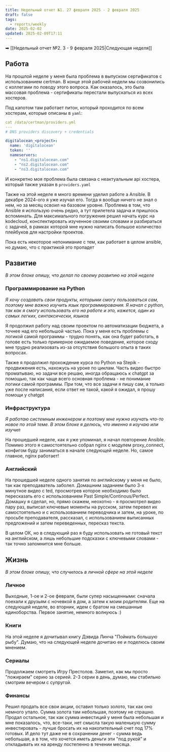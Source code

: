 ```yaml
---
title: Недельный отчет №1. 27 февраля 2025 - 2 февраля 2025
draft: false
tags:
  - reports/weekly
date: 2025-02-02
updated: 2025-02-09T17:11
---
```

➡ [[Недельный отчет №2. 3 - 9 февраля 2025|Следующая неделя]]
## Работа
На прошлой неделе у меня была проблема в выпуском сертификатов с использованием certman. В конце этой рабочей недели мы созвонились с коллегами по поводу этого вопроса. Как оказалось, это была массовая проблема - сертификаты перестали выпускаться из всех хостеров.

Под капотом там работает питон, который проходится по всем хостерам, которые описаны в `yaml`:
```yaml
cat /data/certman/providers.yml
---
# DNS providers discovery + credentials

digitalocean_<project>:
  name: 'digitalocean'
  token: ''
  nameservers:
    - "ns1.digitalocean.com"
    - "ns2.digitalocean.com"
    - "ns3.digitalocean.com"
```

И конкретно моя проблема была связана с неактуальным api хостера, который также указан в `providers.yaml`

Также на этой неделе я много времени уделил работе а Ansible. В декабре 2024-ого я уже изучал его. Тогда я вообще ничего не знал о нем, но за месяц освоил на базовом уровне. Проблема в том, что Ansible я использую очень редко, а тут прилетела задача и пришлось вспоминать. 
Для максимального погружения решил начать курс на kodecloud, конспектировать изученное своими словами и разбираться с задачей, в рамках которой мне нужно написать большое количество плейбуков для настройки проектов.

Пока есть некоторое непонимание с тем, как работает в целом ansible, но думаю, что с практикой это пропадет

## Развитие
*В этом блоке опишу, что делал по своему развитию на этой неделе*
### Программирование на Python
*Я хочу создавать свои продукты, которыми смогу пользоваться сам, поэтому мне важно изучить язык программирования. Я начал с python, так как я смогу использовать его на работе и это, кажется, один из самых легких, синтаксически, языков*

Я продолжил работу над своим проектом по автоматизации бюджета, а точнее над его небольшой частью. Пока у меня есть проблемы с логикой самой программы - трудно понять, как она будет работать, в голове есть только примерное ожидаемое поведение, которое сходу мне трудно реализовать из-за отсутствия большого опыта в таких вопросах.

Также я продолжил прохождение курса по Python на Stepik - продвижения есть, нахожусь на уроке по циклам. Часть видео быстро проматываю, но задачи все решаю, иногда обращаюсь к chatgpt за помощью, так как чаще всего основная проблема - не понимание логики самой программы. При том, что все задачи я пишу сам, а только уже после написания, если ответ не такой, какой я ожидал, я прошу помощи у chatgpt
### Инфраструктура
*Я работаю системным инженером и поэтому мне нужно изучать что-то новое по этой теме. В этом блоке я делюсь, что именно я изучаю или изучил*

На прошедшей неделе, как я уже упоминал, я начал повторение Ansible. Помимо этого я самостоятельно собрал nginx с модулем proxy_connect, конфигом буду заниматься в начале следующей неделе. Но, самое главное, nginx работает!
### Английский
На прошедшей неделе одного занятия по английскому у меня не было, так как преподаватель заболел. Домашним заданием было 3-х минутное видео с ted, просмотрев которое необходимо было пересказать его с использованием Past Simple/Continous/Perfect.
Домашку я сделал, но, прямо скажем, неохотно - я просмотрел видео пару раз, выписал ключевые моменты на русском, затем перевел их самостоятельно и с использованием переводчика и затем, на уроке, по просьбе преподавателя, рассказал, с использованием выписанных предложений и затем переведенных, пересказ текста.

В целом ОК, но в следующий раз я буду использовать не готовый текст на английском, а лишь небольшие подсказки с ключевыми словами - так точно запомнится мне больше.
## Жизнь
*В этом блоке опишу, что случилось в личной сфере на этой неделе*
### Личное
Выходные, 1-ое и 2-ое февраля, были супер насыщенными: сначала поехали к друзьям с ночевкой в дом, а затем к моим родителям.
Еще на следующей неделе, во вторник, идем с братом на смешанные единоборства. Первое занятие, немного волнуюсь :)
### Книги
На этой неделе я дочитывал книгу Дэвида Линча "Поймать большую рыбу". Думаю, что на следующей неделе дочитаю ее и поделюсь своим мнением.
### Сериалы
Продолжаем смотреть Игру Престолов. Заметил, как мы просто "пожираем" серию за серией. 2-3 серии в день, думаю, мы стабильно смотрим вечером с супругой.
### Финансы
Решил продать все свои акции, оставил только золото, так как оно немного упало. Сумма золота там небольшая, поэтому не страшно. Продал остальное, так как сумма инвестиций у меня была небольшая и мне показалось, что, все-таки, нет смысла такую маленькую сумму инвестировать - лучше бросать их на накопительный счет под 17% готовых. И дело тут даже не в сохранении денег - сумма ведь небольшая, а в том, что хочется иметь деньги эти "под рукой" и откладывать их на аренду постепенно в течении месяца.
